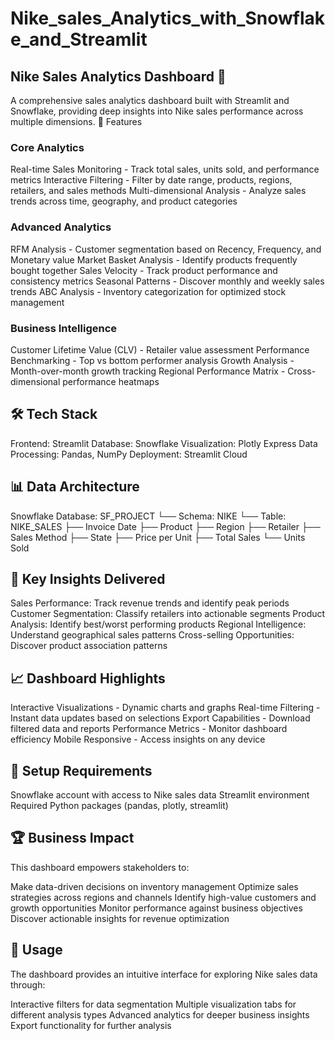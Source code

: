 # Nike_sales_Analytics_with_Snowflake_and_Streamlit
## Nike Sales Analytics Dashboard 👟
A comprehensive sales analytics dashboard built with Streamlit and Snowflake, providing deep insights into Nike sales performance across multiple dimensions.
🚀 Features
### Core Analytics

Real-time Sales Monitoring - Track total sales, units sold, and performance metrics
Interactive Filtering - Filter by date range, products, regions, retailers, and sales methods
Multi-dimensional Analysis - Analyze sales trends across time, geography, and product categories

### Advanced Analytics

RFM Analysis - Customer segmentation based on Recency, Frequency, and Monetary value
Market Basket Analysis - Identify products frequently bought together
Sales Velocity - Track product performance and consistency metrics
Seasonal Patterns - Discover monthly and weekly sales trends
ABC Analysis - Inventory categorization for optimized stock management

### Business Intelligence

Customer Lifetime Value (CLV) - Retailer value assessment
Performance Benchmarking - Top vs bottom performer analysis
Growth Analysis - Month-over-month growth tracking
Regional Performance Matrix - Cross-dimensional performance heatmaps

## 🛠️ Tech Stack

Frontend: Streamlit
Database: Snowflake
Visualization: Plotly Express
Data Processing: Pandas, NumPy
Deployment: Streamlit Cloud

## 📊 Data Architecture
Snowflake Database: SF_PROJECT
└── Schema: NIKE
    └── Table: NIKE_SALES
        ├── Invoice Date
        ├── Product
        ├── Region
        ├── Retailer
        ├── Sales Method
        ├── State
        ├── Price per Unit
        ├── Total Sales
        └── Units Sold
## 🎯 Key Insights Delivered

Sales Performance: Track revenue trends and identify peak periods
Customer Segmentation: Classify retailers into actionable segments
Product Analysis: Identify best/worst performing products
Regional Intelligence: Understand geographical sales patterns
Cross-selling Opportunities: Discover product association patterns

## 📈 Dashboard Highlights

Interactive Visualizations - Dynamic charts and graphs
Real-time Filtering - Instant data updates based on selections
Export Capabilities - Download filtered data and reports
Performance Metrics - Monitor dashboard efficiency
Mobile Responsive - Access insights on any device

## 🔧 Setup Requirements

Snowflake account with access to Nike sales data
Streamlit environment
Required Python packages (pandas, plotly, streamlit)

## 🏆 Business Impact
This dashboard empowers stakeholders to:

Make data-driven decisions on inventory management
Optimize sales strategies across regions and channels
Identify high-value customers and growth opportunities
Monitor performance against business objectives
Discover actionable insights for revenue optimization

## 📱 Usage
The dashboard provides an intuitive interface for exploring Nike sales data through:

Interactive filters for data segmentation
Multiple visualization tabs for different analysis types
Advanced analytics for deeper business insights
Export functionality for further analysis
